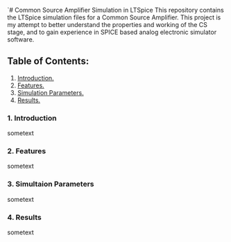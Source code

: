 `# Common Source Amplifier Simulation in LTSpice
This repository contains the LTSpice simulation files for a Common Source Amplifier. This project is my attempt to better understand the properties and working of the CS stage, and to gain experience in SPICE based analog electronic simulator software.

## Table of Contents:
1. [ Introduction. ](#intro)
2. [ Features. ](#features)
3. [Simulation Parameters.](#sp)
4. [Results.](#rs)

<a name="intro"></a>
### 1. Introduction

sometext

<a name="features"></a>
### 2. Features

sometext

<a name="sp"></a>
### 3. Simultaion Parameters

sometext

<a name="rs"></a>
### 4. Results

sometext

